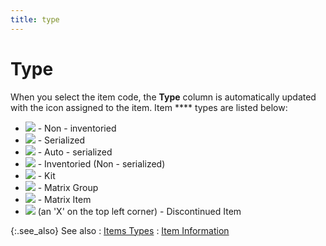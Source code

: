 ```yaml
---
title: type
---
```


# Type


When you select the item code, the **Type**  column is automatically updated with the icon assigned to the item. Item **** types are listed below:

- ![]({{site.pp_baseurl}}/img/pur_non_inventoried_item.gif) - Non - inventoried
- ![]({{site.pp_baseurl}}/img/pur_serialized_item_icon.gif) - Serialized
- ![]({{site.pp_baseurl}}/img/pur_auto_serialized_item.gif) - Auto - serialized
- ![]({{site.pp_baseurl}}/img/pur_non_serialized_item.gif) - Inventoried (Non - serialized)
- ![]({{site.pp_baseurl}}/img/pur_kit_icon.gif) - Kit
- ![]({{site.pp_baseurl}}/img/pur_matrix_group_icon.gif) - Matrix Group
- ![]({{site.pp_baseurl}}/img/pur_matrix_item_icon.gif) - Matrix Item
- ![]({{site.pp_baseurl}}/img/pur_discontinued_item.gif) (an 'X' on the top left corner) - Discontinued Item



{:.see_also}
See also
: [Items  Types]({{site.mi_chm}}/item-profile-details/item-types/item_types.html)
: [Item Information]({{site.pp_baseurl}}/purc-proc/doc-profile/contents/item-info/item_information_pp.html)
